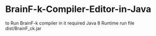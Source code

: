 # BrainF-k-Compiler-Editor-in-Java


to Run BrainF-k compiler in it required Java 8 Runtime 
run file dist/BrainF_ck.jar
